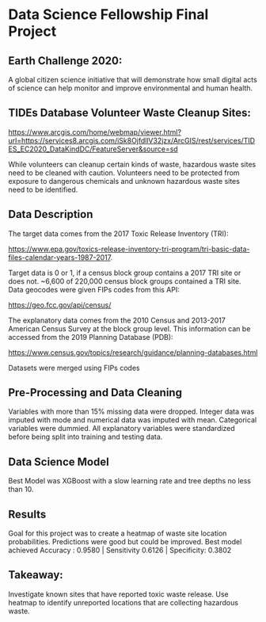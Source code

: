 # Data Science Fellowship Final Project

## Earth Challenge 2020:

A global citizen science initiative that will demonstrate how small digital acts of science can help monitor and improve environmental and human health.

## TIDEs Database Volunteer Waste Cleanup Sites: 

https://www.arcgis.com/home/webmap/viewer.html?url=https://services8.arcgis.com/iSk8OjfdllV32jzx/ArcGIS/rest/services/TIDES_EC2020_DataKindDC/FeatureServer&source=sd

While volunteers can cleanup certain kinds of waste, hazardous waste sites need to be cleaned with caution.  Volunteers need to be protected from exposure to dangerous chemicals and unknown hazardous waste sites need to be identified.

## Data Description
The target data comes from the 2017 Toxic Release Inventory (TRI):

https://www.epa.gov/toxics-release-inventory-tri-program/tri-basic-data-files-calendar-years-1987-2017.  

Target data is 0 or 1, if a census block group contains a 2017 TRI site or does not.  ~6,600 of 220,000 census block groups contained a TRI site.  Data geocodes were given FIPs codes from this API:

https://geo.fcc.gov/api/census/

The explanatory data comes from the 2010 Census and 2013-2017 American Census Survey at the block group level.  This information can be accessed from the 2019 Planning Database (PDB): 

https://www.census.gov/topics/research/guidance/planning-databases.html

Datasets were merged using FIPs codes

## Pre-Processing and Data Cleaning
Variables with more than 15% missing data were dropped.  Integer data was imputed with mode and numerical data was imputed with mean.  Categorical variables were dummied.  All explanatory variables were standardized before being split into training and testing data.  

## Data Science Model
Best Model was XGBoost with a slow learning rate and tree depths no less than 10.

## Results
Goal for this project was to create a heatmap of waste site location probabilities.  Predictions were good but could be improved.  Best model achieved Accuracy : 0.9580 | Sensitivity 0.6126 | Specificity: 0.3802

## Takeaway:  
Investigate known sites that have reported toxic waste release.  Use heatmap to identify unreported locations that are collecting hazardous waste.
